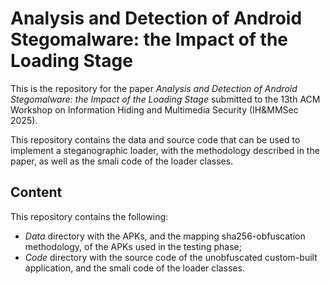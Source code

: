 # Analysis and Detection of Android Stegomalware: the Impact of the Loading Stage

This is the repository for the paper *Analysis and Detection of Android Stegomalware: the Impact of the Loading Stage* submitted to the 13th ACM Workshop on Information Hiding and Multimedia Security (IH&MMSec 2025).

This repository contains the data and source code that can be used to implement a steganographic loader, with the methodology described in the paper, as well as the smali code of the loader classes.

## Content

This repository contains the following:
- *Data* directory with the APKs, and the mapping sha256-obfuscation methodology, of the APKs used in the testing phase;
- *Code* directory with the source code of the unobfuscated custom-built application, and the smali code of the loader classes.